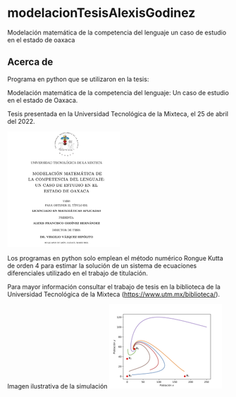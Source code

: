 # modelacionTesisAlexisGodinez
Modelación matemática de la competencia del lenguaje un caso de estudio en el estado de oaxaca

## Acerca de 

Programa en python que se utilizaron en la tesis:

Modelación matemática de la competencia del lenguaje: Un caso de estudio en el estado de Oaxaca.

Tesis presentada en la Universidad Tecnológica de la Mixteca, el 25 de abril del 2022.

<img src="./img/portada.png" width="256px"></img>

Los programas en python solo emplean el método numérico Rongue Kutta de orden 4 para estimar la solución de un sistema de ecuaciones diferenciales utilizado en el trabajo de titulación.

Para mayor información consultar el trabajo de tesis en la biblioteca de la Universidad Tecnológica de la Mixteca (https://www.utm.mx/biblioteca/).

Imagen ilustrativa de la simulación
<img src="./img/simulacion.png" width="256px"></img>